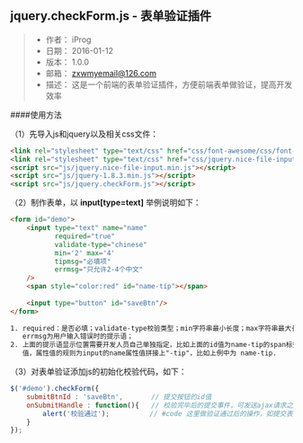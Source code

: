 jquery.checkForm.js - 表单验证插件
----

> - 作者： iProg
> - 日期： 2016-01-12
> - 版本： 1.0.0
> - 邮箱： zxwmyemail@126.com
> - 描述： 这是一个前端的表单验证插件，方便前端表单做验证，提高开发效率


####使用方法

（1）先导入js和jquery以及相关css文件：

```html
<link rel="stylesheet" type="text/css" href="css/font-awesome/css/font-awesome.min.css"/>
<link rel="stylesheet" type="text/css" href="css/jquery.nice-file-input.min.css"/>
<script src="js/jquery.nice-file-input.min.js"></script>
<script src="js/jquery-1.8.3.min.js"></script>
<script src="js/jquery.checkForm.js"></script>
```

（2）制作表单，以 **input[type=text]** 举例说明如下：

```html
<form id="demo">
    <input type="text" name="name" 
           required="true" 
           validate-type="chinese" 
           min='2' max='4' 
           tipmsg="必填项" 
           errmsg="只允许2-4个中文"
    />
    <span style="color:red" id="name-tip"></span>
  
    <input type="button" id="saveBtn"/>
</form>
  
1. required：是否必填；validate-type校验类型；min字符串最小长度；max字符串最大长度；tipmsg为input中没有文本时的提示语；
   errmsg为用户输入错误时的提示语；
2. 上面的提示语显示位置需要开发人员自己单独指定，比如上面的id值为name-tip的span标签就是显示提示语的，该标签需指定id属性
   值，属性值的规则为input的name属性值拼接上"-tip"，比如上例中为 name-tip.
```

（3）对表单验证添加js的初始化校验代码，如下：

```js
$('#demo').checkForm({
    submitBtnId : 'saveBtn',       // 提交按钮的id值
    onSubmitHandle : function(){   // 校验完毕后的提交事件，可发送ajax请求之类的
        alert('校验通过');          // #code 这里做验证通过后的操作，如提交表单等
    }
});
```
